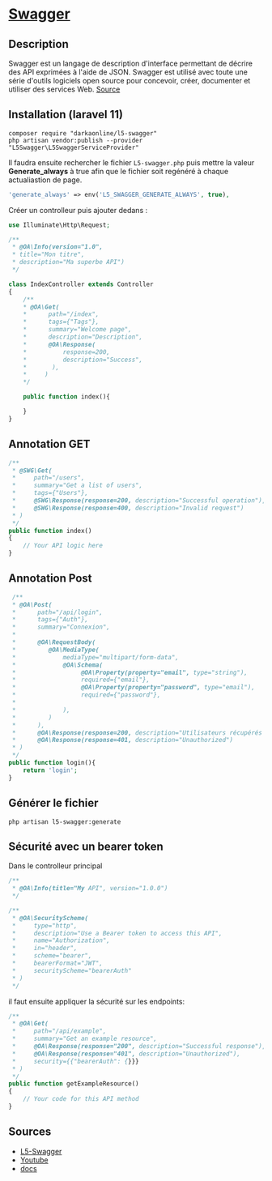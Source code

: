 # [Swagger](readme.md)

## Description

Swagger est un langage de description d'interface permettant de décrire des API exprimées à l'aide de JSON. Swagger est utilisé avec toute une série d'outils logiciels open source pour concevoir, créer, documenter et utiliser des services Web. [Source](https://fr.wikipedia.org/wiki/Swagger_(logiciel))

## Installation (laravel 11)

```console
composer require "darkaonline/l5-swagger"
php artisan vendor:publish --provider "L5Swagger\L5SwaggerServiceProvider"
```

Il faudra ensuite rechercher le fichier `L5-swagger.php` puis mettre la valeur **Generate_always** à true afin que le fichier soit regénéré à chaque actualiastion de page.  

```php
'generate_always' => env('L5_SWAGGER_GENERATE_ALWAYS', true),
```

Créer un controlleur puis ajouter dedans :

```php
use Illuminate\Http\Request;

/**
 * @OA\Info(version="1.0",
 * title="Mon titre",
 * description="Ma superbe API")
 */

class IndexController extends Controller
{
    /**
    * @OA\Get(
    *      path="/index",
    *      tags={"Tags"},
    *      summary="Welcome page",
    *      description="Description",
    *      @OA\Response(
    *          response=200,
    *          description="Success",
    *       ),
    *     )
    */

    public function index(){

    }
}
```

## Annotation GET

```php
/**
 * @SWG\Get(
 *     path="/users",
 *     summary="Get a list of users",
 *     tags={"Users"},
 *     @SWG\Response(response=200, description="Successful operation"),
 *     @SWG\Response(response=400, description="Invalid request")
 * )
 */
public function index()
{
    // Your API logic here
}
```

## Annotation Post

```php
 /**
 * @OA\Post(
 *      path="/api/login",
 *      tags={"Auth"},
 *      summary="Connexion",
 *
 *      @OA\RequestBody(
 *         @OA\MediaType(
 *             mediaType="multipart/form-data",
 *             @OA\Schema(
 *                  @OA\Property(property="email", type="string"),
 *                  required={"email"},
 *                  @OA\Property(property="password", type="email"),
 *                  required={"password"},
 *
 *             ),
 *         )
 *      ),
 *      @OA\Response(response=200, description="Utilisateurs récupérés avec succès"),
 *      @OA\Response(response=401, description="Unauthorized")
 * )
 */
public function login(){
    return 'login';
}
```

## Générer le fichier

```console
php artisan l5-swagger:generate
```


## Sécurité avec un bearer token

Dans le controlleur principal

```php
/**
 * @OA\Info(title="My API", version="1.0.0")
 */

/**
 * @OA\SecurityScheme(
 *     type="http",
 *     description="Use a Bearer token to access this API",
 *     name="Authorization",
 *     in="header",
 *     scheme="bearer",
 *     bearerFormat="JWT",
 *     securityScheme="bearerAuth"
 * )
 */

```

il faut ensuite appliquer la sécurité sur les endpoints: 

```php
/**
 * @OA\Get(
 *     path="/api/example",
 *     summary="Get an example resource",
 *     @OA\Response(response="200", description="Successful response"),
 *     @OA\Response(response="401", description="Unauthorized"),
 *     security={{"bearerAuth": {}}}
 * )
 */
public function getExampleResource()
{
    // Your code for this API method
}
```



## Sources

* [L5-Swagger](https://github.com/DarkaOnLine/L5-Swagger)
* [Youtube](https://www.youtube.com/watch?v=sODdVdIk90c&ab_channel=DavidSilva)
* [docs](https://medium.com/@mark.tabletpc/set-up-laravel-with-swagger-for-comprehensive-api-documentation-step-by-step-instructions-d30552ca8051)